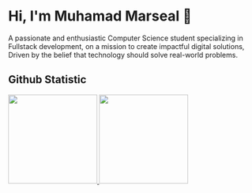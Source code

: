 # Hi, I'm Muhamad Marseal 👋

A passionate and enthusiastic Computer Science student specializing in Fullstack development, on a mission to create impactful digital solutions, Driven by the belief that technology should solve real-world problems.


## Github Statistic
<p align="left">
<a href="https://github.com/mmarseal">
  <img height="180em" src="https://github-readme-stats-eight-theta.vercel.app/api?username=mmarseal&show_icons=true&theme=algolia&include_all_commits=true&count_private=true"/>
  <img height="180em" src="https://github-readme-stats-eight-theta.vercel.app/api/top-langs/?username=mmarseal&layout=compact&layout=compact&theme=algolia"/>
</a>
</p>

